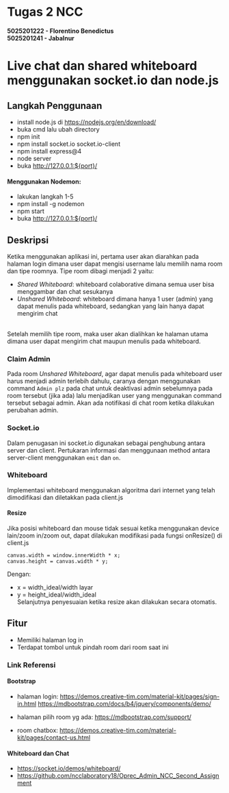 # Tugas 2 NCC
**5025201222 - Florentino Benedictus**<br>
**5025201241 - Jabalnur**

# Live chat dan shared whiteboard menggunakan socket.io dan node.js

## Langkah Penggunaan
* install node.js di https://nodejs.org/en/download/
* buka cmd lalu ubah directory
* npm init
* npm install socket.io socket.io-client
* npm install express@4
* node server
* buka http://127.0.0.1:${port}/
#### Menggunakan Nodemon:
* lakukan langkah 1-5
* npm install -g nodemon
* npm start
* buka http://127.0.0.1:${port}/

## Deskripsi
Ketika menggunakan aplikasi ini, pertama user akan diarahkan pada halaman login dimana user dapat mengisi username lalu memilih nama room dan tipe roomnya. Tipe room dibagi menjadi 2 yaitu:<br>
- *Shared Whiteboard*: whiteboard colaborative dimana semua user bisa menggambar dan chat sesukanya
- *Unshared Whiteboard*: whiteboard dimana hanya 1 user (admin) yang dapat menulis pada whiteboard, sedangkan yang lain hanya dapat mengirim chat<br><br>

Setelah memilih tipe room, maka user akan dialihkan ke halaman utama dimana user dapat mengirim chat maupun menulis pada whiteboard.

### Claim Admin
Pada room *Unshared Whiteboard*, agar dapat menulis pada whiteboard user harus menjadi admin terlebih dahulu, caranya dengan menggunakan command `Admin plz` pada chat untuk deaktivasi admin sebelumnya pada room tersebut (jika ada) lalu menjadikan user yang menggunakan command tersebut sebagai admin. Akan ada notifikasi di chat room ketika dilakukan perubahan admin.

### Socket.io
Dalam penugasan ini socket.io digunakan sebagai penghubung antara server dan client. Pertukaran informasi dan menggunaan method antara server-client menggunakan `emit` dan `on`. 

### Whiteboard
Implementasi whiteboard menggunakan algoritma dari internet yang telah dimodifikasi dan diletakkan pada client.js

#### Resize
Jika posisi whiteboard dan mouse tidak sesuai ketika menggunakan device lain/zoom in/zoom out, dapat dilakukan modifikasi pada fungsi onResize() di client.js
```
canvas.width = window.innerWidth * x;
canvas.height = canvas.width * y;
```
Dengan:
* x = width_ideal/width layar
* y = height_ideal/width_ideal<br>
Selanjutnya penyesuaian ketika resize akan dilakukan secara otomatis.

## Fitur
* Memiliki halaman log in
* Terdapat tombol untuk pindah room dari room saat ini

### Link Referensi
#### Bootstrap
* halaman login:
https://demos.creative-tim.com/material-kit/pages/sign-in.html
https://mdbootstrap.com/docs/b4/jquery/components/demo/

* halaman pilih room yg ada:
https://mdbootstrap.com/support/

* room chatbox:
https://demos.creative-tim.com/material-kit/pages/contact-us.html
#### Whiteboard dan Chat
- https://socket.io/demos/whiteboard/
- https://github.com/ncclaboratory18/Oprec_Admin_NCC_Second_Assignment
